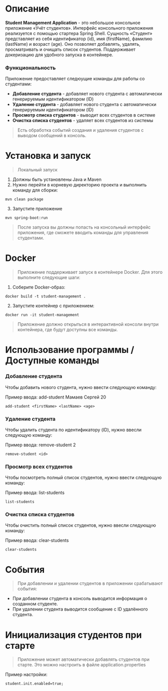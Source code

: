 # **Описание**

**Student Management Application** - это небольшое консольное приложение «Учёт студентов». Интерфейс консольного приложения реализуется с помощью стартера Spring Shell. Сущность «Студент» представляет из себя идентификатор (id), имя (firstName), фамилию (lastName) и возраст (age).
Оно позволяет добавлять, удалять, просматривать и очищать список студентов. Поддерживает докеризацию для удобного запуска в контейнере.

### Функциональность

Приложение предоставляет следюущие команды для работы со студентами:
- **Добавление студента** - добавляет нового студента с автоматически генерируемым идентификатором (ID)
- **Удаление студента** - добавляет нового студента с автоматически генерируемым идентификатором (ID)
- **Просмотр списка студентов** - выводит всех студентов в системе
- **Очистка списка студентов** - удаляет всех студентов из системы

> Есть обработка событий создания и удаления студентов с выводом сообщений в консоль.

# Установка и запуск

> Локальный запуск

1. Должны быть установлены Java и Maven
2. Нужно перейти в корневую директорию проекта и выполнить команду для сборки:
```shell
mvn clean package
```
3. Запустите приложение
```shell
mvn spring-boot:run
```
> После запуска вы должны попасть на консольный интерфейс приложения, где сможете вводить команды для управления студентами.

# Docker

> Приложение поддерживает запуск в контейнере Docker. Для этого выполните следующие шаги:

1. Соберите Docker-образ:
```shell
docker build -t student-management .
```
2. Запустите контейнер с приложением:
```shell
docker run -it student-management
```

> Приложение должно открыться в интерактивной консоли внутри контейнера, где будут доступны все команды.

# Использование программы / Доступные команды

### Добавление студента

Чтобы добавить нового студента, нужно ввести следующую команду:

Пример ввода: add-student Мамаев Сергей 20
```shell
add-student <firstName> <lastName> <age>
```

### Удаление студента

Чтобы удалить студента по идентификатору (ID), нужно ввесли следующую команду:

Пример ввода: remove-student 2
```shell
remove-student <id>
```

### Просмотр всех студентов

Чтобы посмотреть полный список студентов, нужно ввести следующую команду:

Пример ввода: list-students
```shell
list-students
```

### Очистка списка студентов

Чтобы очистить полный список студентов, нужно ввесли следующую команду:

Пример ввода: clear-students
```shell
clear-students
```

# События

> При добавлении и удалении студентов в приложении срабатывают события:

- При добавлении студента в консоль выводится информация о созданном студенте.
- При удалении студента выводится сообщение с ID удалённого студента.

# Инициализация студентов при старте

> Приложение может автоматически добавлять студентов при старте. Это можно настроить в файле application.properties

Пример настройки:
```properties
student.init.enabled=true;
```
